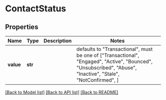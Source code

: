 # ContactStatus


## Properties
Name | Type | Description | Notes
------------ | ------------- | ------------- | -------------
**value** | **str** |  | defaults to "Transactional",  must be one of ["Transactional", "Engaged", "Active", "Bounced", "Unsubscribed", "Abuse", "Inactive", "Stale", "NotConfirmed", ]

[[Back to Model list]](../README.md#documentation-for-models) [[Back to API list]](../README.md#documentation-for-api-endpoints) [[Back to README]](../README.md)


